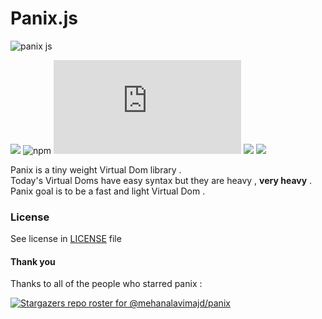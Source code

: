 # Panix.js
![panix js](https://user-images.githubusercontent.com/74927578/130037083-3b841304-4108-4452-8ee5-dd35570d210c.gif)

![](https://img.shields.io/codefactor/grade/github/mehanalavimajd/panix?label=Code%20Quality) ![npm](https://img.shields.io/npm/dw/panix) ![GitHub file size in bytes](https://img.shields.io/github/size/mehanalavimajd/panix/dist/panix.min.js?label=minified%20sized) ![](https://img.shields.io/depfu/mehanalavimajd/panix) ![](https://img.shields.io/github/last-commit/mehanalavimajd/panix)

Panix is a tiny weight Virtual Dom library . <br>
Today's Virtual Doms have easy syntax but they are heavy , **very heavy** . <br>
Panix goal is to be a fast and light Virtual Dom .

### License

See license in [LICENSE](LICENSE) file

#### Thank you

Thanks to all of the people who starred panix :

[![Stargazers repo roster for @mehanalavimajd/panix](https://reporoster.com/stars/notext/mehanalavimajd/panix)](https://github.com/mehanalavimajd/panix/stargazers)
